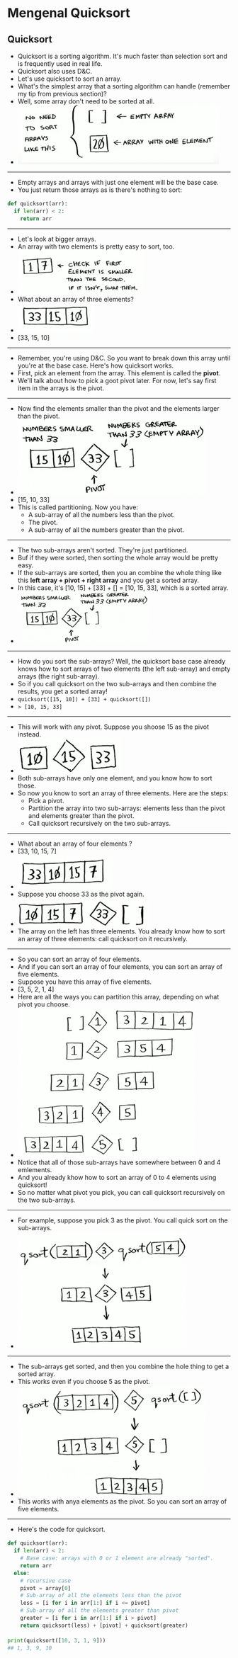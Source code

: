 # Mengenal Quicksort

## Quicksort

- Quicksort is a sorting algorithm. It's much faster than selection sort and is frequently used in real life.
- Quicksort also uses D&C.
- Let's use quicksort to sort an array.
- What's the simplest array that a sorting algorithm can handle (remember my tip from previous section)?
- Well, some array don't need to be sorted at all.
- ![Quicksort](img/Quicksort-1.png)

---

- Empty arrays and arrays with just one element will be the base case.
- You just return those arrays as is there's nothing to sort:

```python
def quicksort(arr):
  if len(arr) < 2:
    return arr
```

---

- Let's look at bigger arrays.
- An array with two elements is pretty easy to sort, too.
- ![Quicksort](img/Quicksort-2.png)
- What about an array of three elements?
- ![Quicksort](img/Quicksort-3.png)
- [33, 15, 10]

---

- Remember, you're using D&C. So you want to break down this array until you're at the base case. Here's how quicksort works.
- First, pick an element from the array. This element is called the **pivot**.
- We'll talk about how to pick a goot pivot later. For now, let's say first item in the arrays is the pivot.

---

- Now find the elements smaller than the pivot and the elements larger than the pivot.
- ![Quicksort](img/Quicksort-4.png)
- [15, 10, 33]
- This is called partitioning. Now you have:
  * A sub-array of all the numbers less than the pivot.
  * The pivot.
  * A sub-array of all the numbers greater than the pivot.

---

- The two sub-arrays aren't sorted. They're just partitioned.
- Buf if they were sorted, then sorting the whole array would be pretty easy.
- If the sub-arrays are sorted, then you an combine the whole thing like this **left array + pivot + right array** and you get a sorted array.
- In this case, it's [10, 15] + [33] + [] = [10, 15, 33], which is a sorted array.
- <img title="" src="img/Quicksort-4.png" alt="Quicksort" width="296">

---

- How do you sort the sub-arrays? Well, the quicksort base case already knows how to sort arrays of two elements (the left sub-array) and empty arrays (the right sub-array).
- So if you call quicksort on the two sub-arrays and then combine the results, you get a sorted array!
- `quicksort([15, 10]) + [33] + quicksort([])`
- `> [10, 15, 33]`

---

- This will work with any pivot. Suppose you shoose 15 as the pivot instead.
- ![Quicksort](img/Quicksort-6.png)
- Both sub-arrays have only one element, and you know how to sort those.
- So now you know to sort an array of three elements. Here are the steps:
  * Pick a pivot.
  * Partition the array into two sub-arrays: elements less than the pivot and elements greater than the pivot.
  * Call quicksort recursively on the two sub-arrays.

---

- What about an array of four elements ? 
- [33, 10, 15, 7]
- ![Quicksort](img/Quicksort-7.png)
- Suppose you choose 33 as the pivot again.
- ![Quicksort](img/Quicksort-8.png)
- The array on the left has three elements. You already know how to sort an array of three elements: call quicksort on it recursively.

---

- So you can sort an array of four elements.
- And if you can sort an array of four elements, you can sort an array of five elements.
- Suppose you have this array of five elements.
- [3, 5, 2, 1, 4]
- Here are all the ways you can partition this array, depending on what pivot you choose.
- ![Quicksort](img/Quicksort-9.png)
- Notice that all of those sub-arrays have somewhere between 0 and 4 emlements.
- And you already khow how to sort an array of 0 to 4 elements using quicksort!
- So no matter what pivot you pick, you can call quicksort recursively on the two sub-arrays.

---

- For example, suppose you pick 3 as the pivot. You call quick sort on the sub-arrays.
- ![Quicksort](img/Quicksort-10.png)

---

- The sub-arrays get sorted, and then you combine the hole thing to get a sorted array.
- This works even if you choose 5 as the pivot.
- ![Quicksort](img/Quicksort-11.png)
- This works with anya elements as the pivot. So you can sort an array of five elements.

---

- Here's the code for quicksort.

```python
def quicksort(arr):
  if len(arr) < 2:
    # Base case: arrays with 0 or 1 element are already "sorted".
    return arr
  else:
    # recursive case
    pivot = array[0]
    # Sub-array of all the elements less than the pivot
    less = [i for i in arr[1:] if i <= pivot]
    # Sub-array of all the elements greater than pivot
    greater = [i for i in arr[1:] if i > pivot]
    return quicksort(less) + [pivot] + quicksort(greater)

print(quicksort([10, 3, 1, 9]))
## 1, 3, 9, 10
```



























